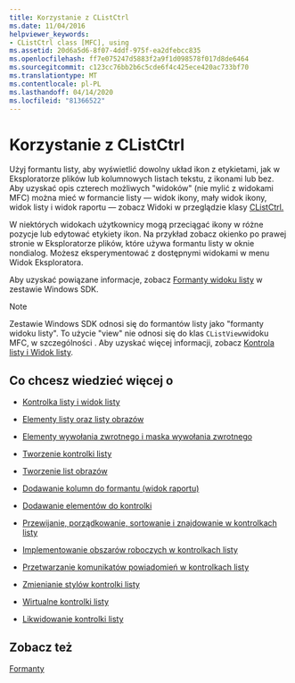 ```yaml
---
title: Korzystanie z CListCtrl
ms.date: 11/04/2016
helpviewer_keywords:
- CListCtrl class [MFC], using
ms.assetid: 20d6a5d6-8f07-4ddf-975f-ea2dfebcc835
ms.openlocfilehash: ff7e075247d5883f2a9f1d098578f017d8de6464
ms.sourcegitcommit: c123cc76bb2b6c5cde6f4c425ece420ac733bf70
ms.translationtype: MT
ms.contentlocale: pl-PL
ms.lasthandoff: 04/14/2020
ms.locfileid: "81366522"
---
```

# <a name="using-clistctrl"></a>Korzystanie z CListCtrl

Użyj formantu listy, aby wyświetlić dowolny układ ikon z etykietami, jak w Eksploratorze plików lub kolumnowych listach tekstu, z ikonami lub bez. Aby uzyskać opis czterech możliwych "widoków" (nie mylić z widokami MFC) można mieć w formancie listy — widok ikony, mały widok ikony, widok listy i widok raportu — zobacz Widoki w przeglądzie klasy [CListCtrl.](../mfc/reference/clistctrl-class.md)

W niektórych widokach użytkownicy mogą przeciągać ikony w różne pozycje lub edytować etykiety ikon. Na przykład zobacz okienko po prawej stronie w Eksploratorze plików, które używa formantu listy w oknie nondialog. Możesz eksperymentować z dostępnymi widokami w menu Widok Eksploratora.

Aby uzyskać powiązane informacje, zobacz [Formanty widoku listy](/windows/win32/Controls/list-view-controls-overview) w zestawie Windows SDK.

> [!NOTE]
> Zestawie Windows SDK odnosi się do formantów listy jako "formanty widoku listy". To użycie "view" nie odnosi się do klas `CListView`widoku MFC, w szczególności . Aby uzyskać więcej informacji, zobacz [Kontrola listy i Widok listy](../mfc/list-control-and-list-view.md).

## <a name="what-do-you-want-to-know-more-about"></a>Co chcesz wiedzieć więcej o

- [Kontrolka listy i widok listy](../mfc/list-control-and-list-view.md)

- [Elementy listy oraz listy obrazów](../mfc/list-items-and-image-lists.md)

- [Elementy wywołania zwrotnego i maska wywołania zwrotnego](../mfc/callback-items-and-the-callback-mask.md)

- [Tworzenie kontrolki listy](../mfc/creating-the-list-control.md)

- [Tworzenie list obrazów](../mfc/creating-the-image-lists.md)

- [Dodawanie kolumn do formantu (widok raportu)](../mfc/adding-columns-to-the-control-report-view.md)

- [Dodawanie elementów do kontrolki](../mfc/adding-items-to-the-control.md)

- [Przewijanie, porządkowanie, sortowanie i znajdowanie w kontrolkach listy](../mfc/scrolling-arranging-sorting-and-finding-in-list-controls.md)

- [Implementowanie obszarów roboczych w kontrolkach listy](../mfc/implementing-working-areas-in-list-controls.md)

- [Przetwarzanie komunikatów powiadomień w kontrolkach listy](../mfc/processing-notification-messages-in-list-controls.md)

- [Zmienianie stylów kontrolki listy](../mfc/changing-list-control-styles.md)

- [Wirtualne kontrolki listy](../mfc/virtual-list-controls.md)

- [Likwidowanie kontrolki listy](../mfc/destroying-the-list-control.md)

## <a name="see-also"></a>Zobacz też

[Formanty](../mfc/controls-mfc.md)
